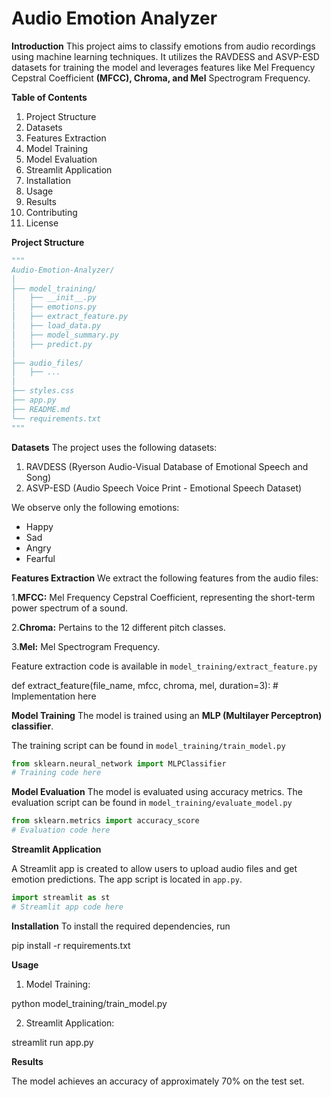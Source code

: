 # **Audio Emotion Analyzer**

**Introduction**
This project aims to classify emotions from audio recordings using machine learning techniques. It utilizes the RAVDESS and ASVP-ESD datasets for training the model and leverages features like Mel Frequency Cepstral Coefficient **(MFCC), Chroma, and Mel** Spectrogram Frequency.

**Table of Contents**

1.  Project Structure
2.  Datasets
3.  Features Extraction
4.  Model Training
5.  Model Evaluation
6.  Streamlit Application
7.  Installation
8.  Usage
9.  Results
10. Contributing
11. License

    
**Project Structure**     
```python
"""
Audio-Emotion-Analyzer/
│
├── model_training/
│   ├── __init__.py
│   ├── emotions.py
│   ├── extract_feature.py
│   ├── load_data.py
│   ├── model_summary.py
│   ├── predict.py
│
├── audio_files/
│   ├── ...
│
├── styles.css
├── app.py
├── README.md
└── requirements.txt
"""
```
**Datasets**
The project uses the following datasets:

1. RAVDESS (Ryerson Audio-Visual Database of Emotional Speech and Song)
2. ASVP-ESD (Audio Speech Voice Print - Emotional Speech Dataset)
   
We observe only the following emotions:



*   Happy
*   Sad
*   Angry
*   Fearful


 **Features Extraction**
We extract the following features from the audio files:

 

1.**MFCC:** Mel Frequency Cepstral Coefficient, representing the short-term power spectrum of a sound.

2.**Chroma:** Pertains to the 12 different pitch classes.

3.**Mel:** Mel Spectrogram Frequency.

Feature extraction code is available in
`model_training/extract_feature.py`

def extract_feature(file_name, mfcc, chroma, mel, duration=3):
    # Implementation here



 **Model Training**
The model is trained using an **MLP (Multilayer Perceptron) classifier**. 

The training script can be found in `model_training/train_model.py`
```python
from sklearn.neural_network import MLPClassifier
# Training code here
```



 **Model Evaluation**
The model is evaluated using accuracy metrics. 
The evaluation script can be found in `model_training/evaluate_model.py`


```python
from sklearn.metrics import accuracy_score
# Evaluation code here
```

**Streamlit Application**

A Streamlit app is created to allow users to upload audio files and get emotion predictions. The app script is located in `app.py`.

```python
import streamlit as st
# Streamlit app code here
```

**Installation**
To install the required dependencies, run

pip install -r requirements.txt


 **Usage**

1. Model Training:

python model_training/train_model.py

2. Streamlit Application:

streamlit run app.py

**Results**

The model achieves an accuracy of approximately 70% on the test set.
